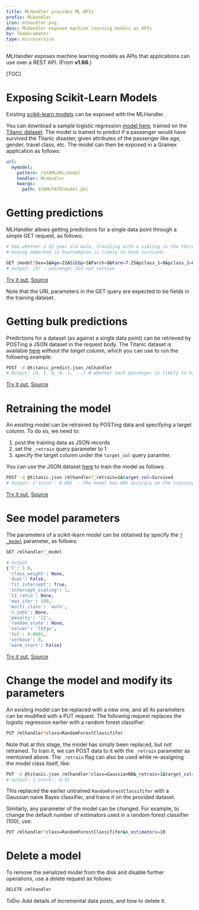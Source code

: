 ```yaml
---
title: MLHandler provides ML APIs
prefix: MLHandler
icon: mlhandler.png
desc: MLHandler exposed machine learning models as APIs
by: TeamGramener
type: microservice
...
```


MLHandler exposes machine learning models as APIs that applications can use
over a REST API. (From **v1.66**.)

<div class="postman-run-button"
data-postman-action="collection/import"
data-postman-var-1="99cd761eaee7b9102ad7"></div>
<script type="text/javascript">
  (function (p,o,s,t,m,a,n) {
    !p[s] && (p[s] = function () { (p[t] || (p[t] = [])).push(arguments); });
    !o.getElementById(s+t) && o.getElementsByTagName("head")[0].appendChild((
      (n = o.createElement("script")),
      (n.id = s+t), (n.async = 1), (n.src = m), n
    ));
  }(window, document, "_pm", "PostmanRunObject", "https://run.pstmn.io/button.js"));
</script>

[TOC]

# Exposing Scikit-Learn Models

Existing [scikit-learn models](https://scikit-learn.org/stable/modules/model_persistence.html) can be exposed with the MLHandler.

You can download a sample logistic regression [model here](model.pkl), trained
on the [Titanic dataset](titanic?_download=titanic.csv&_format=csv). The model is trained to predict if a
passenger would have survived the Titanic disaster, given attributes of the
passenger like age, gender, travel class, etc. The model can then be exposed in
a Gramex application as follows:

```yaml
url:
  mymodel:
    pattern: /$YAMLURL/model
    handler: MLHandler
    kwargs:
      path: $YAMLPATH/model.pkl
```

# Getting predictions

MLHandler allows getting predictions for a single data point through a simple
GET request, as follows:

```bash
# See whether a 22 year old male, traveling with a sibling in the third class,
# having embarked in Southampton is likely to have survived.

GET /model?Sex=1&Age=22&SibSp=1&Parch=0&Fare=7.25&pclass_1=0&pclass_2=0&pclass_3=0&Embarked_C=0&Embarked_Q=0&Embarked_S=1
# output: [0] - passenger did not survive
```

<div class="example">
  <a class="example-demo" href="try/single">Try it out.</a>
  <a class="example-src" href="https://github.com/gramener/gramex-guide/blob/master/mlhandler/gramex.yaml">Source</a>
</div>


Note that the URL parameters in the GET query are expected to be fields in the
training dataset.


# Getting bulk predictions
Predictions for a dataset (as against a single data point) can be retrieved by
POSTing a JSON dataset in the request body. The Titanic dataset is available
[here](titanic?_c=-Survived&_download=titanic_predict.json&_format=json) _without the target column_, which you can use to
run the following example:

```bash
POST -d @titanic_predict.json /mlhandler
# Output: [0, 1, 0, 0, 1, ...] # whether each passenger is likely to have survived
```
<div class="example">
  <a class="example-demo" href="try/bulkpredict">Try it out.</a>
  <a class="example-src" href="https://github.com/gramener/gramex-guide/blob/master/mlhandler/gramex.yaml">Source</a>
</div>

# Retraining the model
An existing model can be retrained by POSTing data and specifying a target
column. To do so, we need to:

1. post the training data as JSON records
2. set the `_retrain` query parameter to 1
3. specify the target column under the `target_col` query paramter.

You can use the JSON dataset [here]('titanic?_download=titanic.json&_format=json') to train the model as
follows:

```bash
POST -d @titanic.json /mlhandler?_retrain=1&target_col=Survived
# Output: {'score': 0.80}  - the model has 80% accuracy on the training data.
```
<div class="example">
  <a class="example-demo" href="try/retrain">Try it out.</a>
  <a class="example-src" href="https://github.com/gramener/gramex-guide/blob/master/mlhandler/gramex.yaml">Source</a>
</div>

# See model parameters

The parameters of a scikit-learn model can be obtained by specify the [`?_model`](mlhandler?_model) parameter,
as follows:

```bash
GET /mlhandler?_model
```
```python
# Output
{'C': 1.0,
 'class_weight': None,
 'dual': False,
 'fit_intercept': True,
 'intercept_scaling': 1,
 'l1_ratio': None,
 'max_iter': 100,
 'multi_class': 'auto',
 'n_jobs': None,
 'penalty': 'l2',
 'random_state': None,
 'solver': 'lbfgs',
 'tol': 0.0001,
 'verbose': 0,
 'warm_start': False}
```
<div class="example">
  <a class="example-demo" href="model?_model">Try it out.</a>
  <a class="example-src" href="https://github.com/gramener/gramex-guide/blob/master/mlhandler/gramex.yaml">Source</a>
</div>

# Change the model and modify its parameters

An existing model can be replaced with a new one, and all its parameters can be
modified with a PUT request. The following request replaces the logistic
regression earlier with a random forest classifier:

```bash
PUT /mlhandler?class=RandomForestClassififer
```

Note that at this stage, the model has simply been replaced, but _not_
retrained. To train it, we can POST data to it with the `_retrain` parameter as
mentoined above. The `_retrain` flag can also be used while re-assigning the
model class itself, like:

```bash
PUT -d @titanic.json /mlhandler?class=GaussianNB&_retrain=1&target_col=Survived`
# output: {'score': 0.9}
```
This replaced the earlier untrained `RandomForestClassififer` with a Gaussian
naive Bayes classifier, and trains it on the provided dataset.

Similarly, any parameter of the model can be changed. For example, to change the
default number of estimators used in a random forest classifier (100), use:

```bash
PUT /mlhandler?class=RandomForestClassififer&n_estimators=10
```

# Delete a model
To remove the serialized model from the disk and disable further operations, use
a delete request as follows:

```bash
DELETE /mlhandler
```

ToDo: Add details of incremental data posts, and how to delete it.
